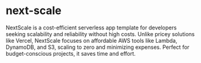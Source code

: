 # next-scale
NextScale is a cost-efficient serverless app template for developers seeking scalability and reliability without high costs. Unlike pricey solutions like Vercel, NextScale focuses on affordable AWS tools like Lambda, DynamoDB, and S3, scaling to zero and minimizing expenses. Perfect for budget-conscious projects, it saves time and effort.
